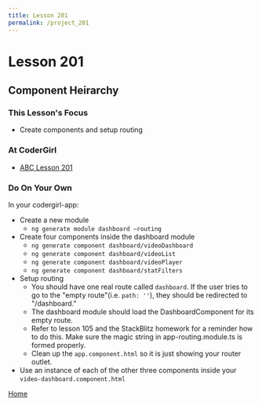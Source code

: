 ```yaml
---
title: Lesson 201
permalink: /project_201
---
```


# Lesson 201

## Component Heirarchy

### This Lesson's Focus
* Create components and setup routing

### At CoderGirl
* [ABC Lesson 201](https://stackblitz.io/github/AngularBootCamp/component-hierarchy)

### Do On Your Own

In your codergirl-app:
* Create a new module
    * `ng generate module dashboard —routing`
* Create four components inside the dashboard module
    * `ng generate component dashboard/videoDashboard`
    * `ng generate component dashboard/videoList`
    * `ng generate component dashboard/videoPlayer`
    * `ng generate component dashboard/statFilters`
* Setup routing
    * You should have one real route called `dashboard`. If the user tries to go to the "empty route"(i.e. `path: ''`), they should be redirected to "/dashboard." 
    * The dashboard module should load the DashboardComponent for its empty route.
    * Refer to lesson 105 and the StackBlitz homework for a reminder how to do this. Make sure the magic string in app-routing.module.ts is formed properly.
    * Clean up the `app.component.html` so it is just showing your router outlet.
* Use an instance of each of the other three components inside your `video-dashboard.component.html`



[Home]( /web_group_cohort/project_track )

